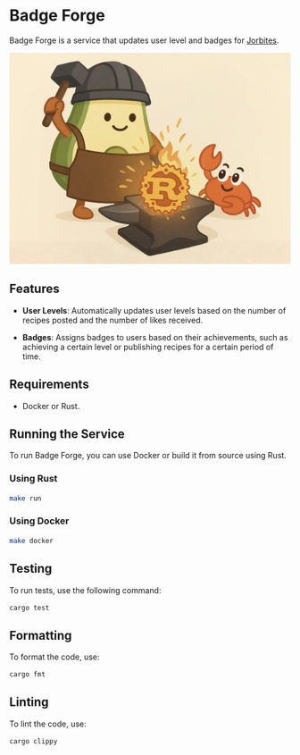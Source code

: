 # Badge Forge

Badge Forge is a service that updates user level and badges for [Jorbites](https://github.com/jorbush/jorbites).

![logo](/docs/assets/badge_forge_logo.png)

## Features

- **User Levels**: Automatically updates user levels based on the number of recipes posted and the number of likes received.

- **Badges**: Assigns badges to users based on their achievements, such as achieving a certain level or publishing recipes for a certain period of time.

## Requirements

- Docker or Rust.

## Running the Service

To run Badge Forge, you can use Docker or build it from source using Rust.

### Using Rust

```bash
make run
```

### Using Docker

```bash
make docker
```

## Testing

To run tests, use the following command:

```bash
cargo test
```

## Formatting

To format the code, use:

```bash
cargo fmt
```

## Linting

To lint the code, use:

```bash
cargo clippy
```
